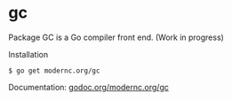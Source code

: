 # gc

Package GC is a Go compiler front end. (Work in progress)

Installation

    $ go get modernc.org/gc

Documentation: [godoc.org/modernc.org/gc](http://godoc.org/modernc.org/gc)
